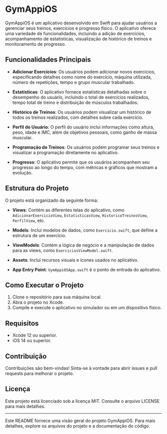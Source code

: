# GymAppiOS

GymAppiOS é um aplicativo desenvolvido em Swift para ajudar usuários a gerenciar seus treinos, exercícios e progresso físico. O aplicativo oferece uma variedade de funcionalidades, incluindo a adição de exercícios, acompanhamento de estatísticas, visualização de histórico de treinos e monitoramento de progresso.

## Funcionalidades Principais

- **Adicionar Exercícios**: Os usuários podem adicionar novos exercícios, especificando detalhes como nome do exercício, máquina utilizada, número de repetições, tempo e grupo muscular trabalhado.

- **Estatísticas**: O aplicativo fornece estatísticas detalhadas sobre o desempenho do usuário, incluindo o total de exercícios realizados, tempo total de treino e distribuição de músculos trabalhados.

- **Histórico de Treinos**: Os usuários podem visualizar um histórico de todos os treinos realizados, com detalhes sobre cada exercício.

- **Perfil do Usuário**: O perfil do usuário inclui informações como altura, peso, idade e IMC, além de objetivos pessoais, como ganho de massa muscular.

- **Programação de Treinos**: Os usuários podem programar seus treinos e visualizar a programação diretamente no aplicativo.

- **Progresso**: O aplicativo permite que os usuários acompanhem seu progresso ao longo do tempo, com métricas e gráficos que mostram a evolução.

## Estrutura do Projeto

O projeto está organizado da seguinte forma:

- **Views**: Contém as diferentes telas do aplicativo, como `AdicionarExercicioView`, `EstatisticasView`, `HistoricoTreinosView`, `PerfilView`, etc.

- **Models**: Inclui modelos de dados, como `Exercicio.swift`, que define a estrutura de um exercício.

- **ViewModels**: Contém a lógica de negócio e a manipulação de dados para as views, como `ExerciciosViewModel.swift`.

- **Assets**: Inclui recursos visuais e ícones usados no aplicativo.

- **App Entry Point**: `GymAppiOSApp.swift` é o ponto de entrada do aplicativo.

## Como Executar o Projeto

1. Clone o repositório para sua máquina local.
2. Abra o projeto no Xcode.
3. Compile e execute o aplicativo no simulador ou em um dispositivo físico.

## Requisitos

- Xcode 12 ou superior.
- iOS 14 ou superior.

## Contribuição

Contribuições são bem-vindas! Sinta-se à vontade para abrir issues e pull requests para melhorar o projeto.

## Licença

Este projeto está licenciado sob a licença MIT. Consulte o arquivo LICENSE para mais detalhes.

---

Este README fornece uma visão geral do projeto GymAppiOS. Para mais detalhes, explore os arquivos do projeto e a documentação do código.
